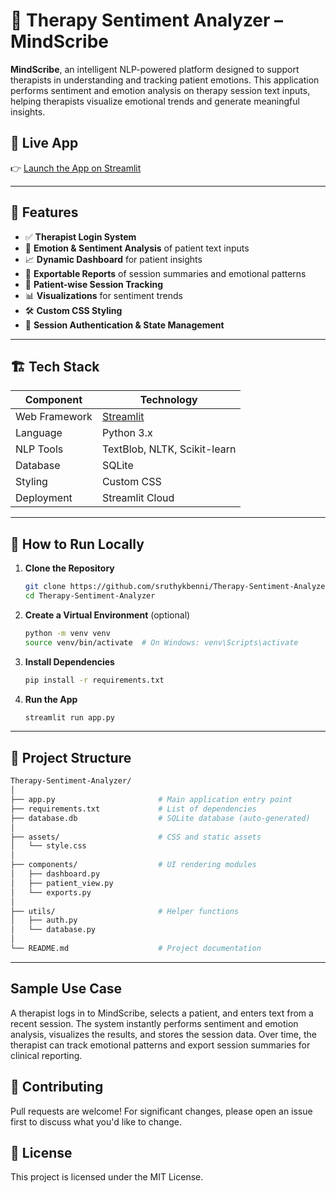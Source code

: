 # 🧠 Therapy Sentiment Analyzer – MindScribe

**MindScribe**, an intelligent NLP-powered platform designed to support therapists in understanding and tracking patient emotions. This application performs sentiment and emotion analysis on therapy session text inputs, helping therapists visualize emotional trends and generate meaningful insights.

## 🔗 Live App

👉 [Launch the App on Streamlit](https://therapy-sentiment-analyzer-h3mwbadt9dappmiuhktvars.streamlit.app/)

---

## 📌 Features

- ✅ **Therapist Login System**
- 🧠 **Emotion & Sentiment Analysis** of patient text inputs
- 📈 **Dynamic Dashboard** for patient insights
- 🧾 **Exportable Reports** of session summaries and emotional patterns
- 💬 **Patient-wise Session Tracking**
- 📊 **Visualizations** for sentiment trends
- 🛠️ **Custom CSS Styling**
- 🔐 **Session Authentication & State Management**

---

## 🏗️ Tech Stack

| Component          | Technology              |
|--------------------|--------------------------|
| Web Framework      | [Streamlit](https://streamlit.io) |
| Language           | Python 3.x               |
| NLP Tools          | TextBlob, NLTK, Scikit-learn |
| Database           | SQLite                   |
| Styling            | Custom CSS               |
| Deployment         | Streamlit Cloud          |

---

## 🚀 How to Run Locally

1. **Clone the Repository**
   ```bash
   git clone https://github.com/sruthykbenni/Therapy-Sentiment-Analyzer.git
   cd Therapy-Sentiment-Analyzer

2. **Create a Virtual Environment** (optional)
   ```bash
   python -m venv venv
   source venv/bin/activate  # On Windows: venv\Scripts\activate

3. **Install Dependencies**
   ```bash
   pip install -r requirements.txt

4. **Run the App**
   ```bash
   streamlit run app.py

---

## 📁 Project Structure
```graphql
Therapy-Sentiment-Analyzer/
│
├── app.py                       # Main application entry point
├── requirements.txt             # List of dependencies
├── database.db                  # SQLite database (auto-generated)
│
├── assets/                      # CSS and static assets
│   └── style.css
│
├── components/                  # UI rendering modules
│   ├── dashboard.py
│   ├── patient_view.py
│   └── exports.py
│
├── utils/                       # Helper functions
│   ├── auth.py
│   └── database.py
│
└── README.md                    # Project documentation
```
---

## Sample Use Case
A therapist logs in to MindScribe, selects a patient, and enters text from a recent session. The system instantly performs sentiment and emotion analysis, visualizes the results, and stores the session data. Over time, the therapist can track emotional patterns and export session summaries for clinical reporting.

## 🤝 Contributing
Pull requests are welcome! For significant changes, please open an issue first to discuss what you'd like to change.

## 📜 License
This project is licensed under the MIT License.

